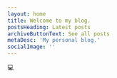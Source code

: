 ```yaml
---
layout: home
title: Welcome to my blog.
postsHeading: Latest posts
archiveButtonText: See all posts
metaDesc: 'My personal blog.'
socialImage: ''
---
```


💻